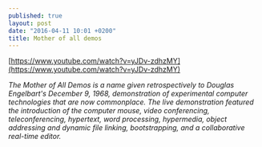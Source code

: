 ```yaml
---
published: true
layout: post
date: "2016-04-11 10:01 +0200"
title: Mother of all demos
---
```


[https://www.youtube.com/watch?v=yJDv-zdhzMY](https://www.youtube.com/watch?v=yJDv-zdhzMY)

_The Mother of All Demos is a name given retrospectively to Douglas Engelbart's December 9, 1968, demonstration of experimental computer technologies that are now commonplace. The live demonstration featured the introduction of the computer mouse, video conferencing, teleconferencing, hypertext, word processing, hypermedia, object addressing and dynamic file linking, bootstrapping, and a collaborative real-time editor._
